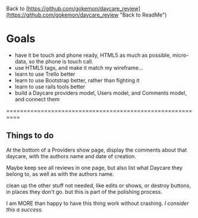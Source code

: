 Back to 
[https://github.com/gokemon/daycare_review](https://github.com/gokemon/daycare_review "Back to ReadMe")

# Goals #
- have it be touch and phone ready, HTML5 as much as possible, micro-data, so the phone is touch call.
- use HTML5 tags, and make it match my wireframe...
- learn to use Trello better
- learn to use Bootstrap better, rather than fighting it
- learn to use rails tools better
- build a Daycare providers model, Users model, and Comments model, and connect them


==========================================================
## Things to do ##
At the bottom of a Providers show page, display the comments about that daycare, with the authors name and date of creation.

Maybe keep see all reviews in one page, but also list what Daycare they belong to, as well as with the authors name.

clean up the other stuff not needed, like edits or shows, or destroy buttons, in places they don't go.
but this is part of the polishing process.

I am MORE than happy to have this thing work without crashing. 
*I consider this a success.*

